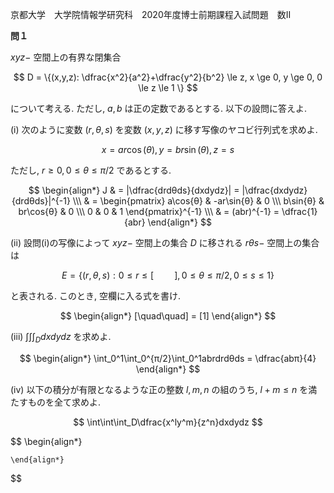 京都大学　大学院情報学研究科　2020年度博士前期課程入試問題　数II

**問１**

$xyz-$ 空間上の有界な閉集合

$$
    D = \{(x,y,z): \dfrac{x^2}{a^2}+\dfrac{y^2}{b^2} \le z, x \ge 0, y \ge 0, 0 \le z \le 1 \}
$$

について考える. ただし, $a,b$ は正の定数であるとする. 以下の設問に答えよ.

(i) 次のように変数 $(r, θ, s)$ を変数 $(x,y,z)$ に移す写像のヤコビ行列式を求めよ.

$$
    x = ar\cos(θ), y = br\sin(θ), z = s
$$

ただし, $r \ge 0, 0 \le θ \le π/2$ であるとする.

$$
    \begin{align*}
        J & = |\dfrac{drdθds}{dxdydz}| = |\dfrac{dxdydz}{drdθds}|^{-1} \\\
        & = \begin{pmatrix} a\cos{θ} & -ar\sin{θ} & 0 \\\ b\sin{θ} & br\cos{θ} & 0 \\\ 0 & 0 & 1 \end{pmatrix}^{-1} \\\
        & = (abr)^{-1} = \dfrac{1}{abr}
    \end{align*}
$$

(ii) 設問(i)の写像によって $xyz-$ 空間上の集合 $D$ に移される $rθs-$ 空間上の集合は

$$
    E = \{(r,θ,s): 0 \le r \le [\quad \quad], 0 \le θ \le π/2, 0 \le s \le 1\}
$$

と表される. このとき, 空欄に入る式を書け. 

$$
    \begin{align*}
        [\quad\quad] = [1]
    \end{align*}
$$

(iii) $\int\int\int_Ddxdydz$ を求めよ.

$$
    \begin{align*}
        \int_0^1\int_0^{π/2}\int_0^1abrdrdθds = \dfrac{abπ}{4}
    \end{align*}
$$

(iv) 以下の積分が有限となるような正の整数 $l,m,n$ の組のうち, $l+m \le n$ を満たすものを全て求めよ.

$$
    \int\int\int_D\dfrac{x^ly^m}{z^n}dxdydz
$$

$$
    \begin{align*}
        
    \end{align*}
$$